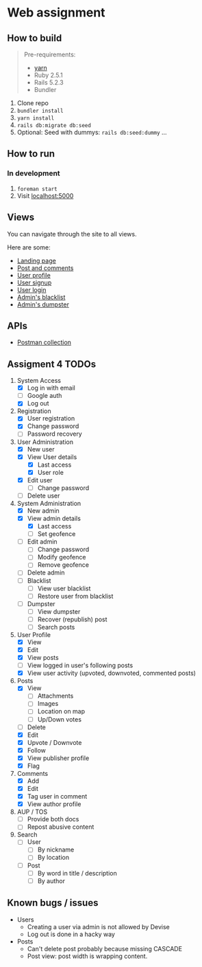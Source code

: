 # Web assignment

## How to build
> Pre-requirements:
> - [yarn](https://yarnpkg.com/en/)
> - Ruby 2.5.1
> - Rails 5.2.3
> - Bundler

1. Clone repo
2. `bundler install`
3. `yarn install`
4. `rails db:migrate db:seed`
5. Optional: Seed with dummys: `rails db:seed:dummy`
...

## How to run
### In development
1. `foreman start`
2. Visit [localhost:5000](http://localhost:5000)

## Views
You can navigate through the site to all views.

Here are some:
- [Landing page](http://localhost:5000/)
- [Post and comments](http://localhost:5000/post)
- [User profile](http://localhost:5000/users/1)
- [User signup](http://localhost:5000/users/sign_in)
- [User login](http://localhost:5000/users/sign_out)
- [Admin's blacklist](http://localhost:5000/admin/blacklists)
- [Admin's dumpster](http://localhost:5000/admin/dumpsters)

## APIs
- [Postman collection](https://www.getpostman.com/collections/3a88a40eeb2030b53cd8)

## Assigment 4 TODOs

1. System Access
   - [x] Log in with email
   - [ ] Google auth
   - [x] Log out
2. Registration
   - [x] User registration
   - [x] Change password
   - [ ] Password recovery
3. User Administration
   - [x] New user
   - [x] View User details
     - [x] Last access
     - [X] User role
   - [x] Edit user
     - [ ] Change password
   - [ ] Delete user
4. System Administration
   - [x] New admin
   - [x] View admin details
      - [x] Last access
      - [ ] Set geofence
   - [ ] Edit admin
     - [ ] Change password
     - [ ] Modify geofence
     - [ ] Remove geofence
   - [ ] Delete admin
   - [ ] Blacklist
      - [ ] View user blacklist
      - [ ] Restore user from blacklist
   - [ ] Dumpster
      - [ ] View dumpster
      - [ ] Recover (republish) post
      - [ ] Search posts
5. User Profile
   - [x] View
   - [x] Edit
   - [x] View posts
   - [ ] View logged in user's following posts
   - [x] View user activity (upvoted, downvoted, commented posts)
6. Posts
   - [x] View
     - [ ] Attachments
     - [ ] Images
     - [ ] Location on map
     - [ ] Up/Down votes
   - [ ] Delete
   - [x] Edit
   - [x] Upvote / Downvote
   - [x] Follow
   - [x] View publisher profile
   - [x] Flag
7. Comments
   - [x] Add
   - [x] Edit
   - [x] Tag user in comment
   - [x] View author profile
8. AUP / TOS
   - [ ] Provide both docs
   - [ ] Repost abusive content
9. Search
   - [ ] User
      - [ ] By nickname
      - [ ] By location
   - [ ] Post
      - [ ] By word in title / description
      - [ ] By author 

## Known bugs / issues

- Users
   - Creating a user via admin is not allowed by Devise
   - Log out is done in a hacky way
- Posts
   - Can't delete post probably because missing CASCADE
   - Post view: post width is wrapping content.
